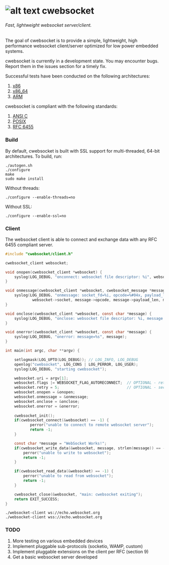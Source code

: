 [logo]: https://github.com/jeremyhahn/cwebsocket/raw/master/websocket.png "cwebsocket"

# ![alt text][logo] cwebsocket

###### Fast, lightweight websocket server/client.

The goal of cwebsocket is to provide a simple, lightweight, high performance websocket client/server optimized for low power embedded systems.

cwebsocket is currently in a development state. You may encounter bugs. Report them in the issues section for a timely fix.

Successful tests have been conducted on the following architectures:

1. [x86](http://en.wikipedia.org/wiki/X86)
2. [x86_64](http://en.wikipedia.org/wiki/X86-64)
3. [ARM](http://en.wikipedia.org/wiki/ARM_architecture)

cwebsocket is compliant with the following standards:

1. [ANSI C](http://en.wikipedia.org/wiki/ANSI_C)
2. [POSIX](http://en.wikipedia.org/wiki/C_POSIX_library)
3. [RFC 6455](http://tools.ietf.org/html/rfc6455)

### Build

By default, cwebsocket is built with SSL support for multi-threaded, 64-bit architectures. To build, run:

	./autogen.sh
	./configure
	make
	sudo make install

Without threads:

	./configure --enable-threads=no

Without SSL:

	./configure --enable-ssl=no

### Client

The websocket client is able to connect and exchange data with any RFC 6455 compliant server.

```C
#include "cwebsocket/client.h"

cwebsocket_client websocket;

void onopen(cwebsocket_client *websocket) {
	syslog(LOG_DEBUG, "onconnect: websocket file descriptor: %i", websocket->socket);
}

void onmessage(cwebsocket_client *websocket, cwebsocket_message *message) {
	syslog(LOG_DEBUG, "onmessage: socket_fd=%i, opcode=%#04x, payload_len=%zu, payload=%s\n",
			websocket->socket, message->opcode, message->payload_len, message->payload);
}

void onclose(cwebsocket_client *websocket, const char *message) {
	syslog(LOG_DEBUG, "onclose: websocket file descriptor: %i, message: %s", websocket->socket, message);
}

void onerror(cwebsocket_client *websocket, const char *message) {
	syslog(LOG_DEBUG, "onerror: message=%s", message);
}

int main(int argc, char **argv) {

	setlogmask(LOG_UPTO(LOG_DEBUG)); // LOG_INFO, LOG_DEBUG
	openlog("cwebsocket", LOG_CONS | LOG_PERROR, LOG_USER);
	syslog(LOG_DEBUG, "starting cwebsocket");

	websocket.uri = argv[1];
	websocket.flags |= WEBSOCKET_FLAG_AUTORECONNECT;  // OPTIONAL - retry failed connections
	websocket.retry = 5;                              // OPTIONAL - seconds to wait before retrying
	websocket.onopen = &onopen;
	websocket.onmessage = &onmessage;
	websocket.onclose = &onclose;
	websocket.onerror = &onerror;
	
	cwebsocket_init();
	if(cwebsocket_connect(&websocket) == -1) {
           perror("unable to connect to remote websocket server");
           return -1;
	}

	const char *message = "WebSocket Works!";
	if(cwebsocket_write_data(&websocket, message, strlen(message)) == -1) {
		perror("unable to write to websocket");
		return -1;
	}

	if(cwebsocket_read_data(&websocket) == -1) {
		perror("unable to read from websocket");
		return -1;
	}

	cwebsocket_close(&websocket, "main: cwebsocket exiting");
	return EXIT_SUCCESS;
}
```

	./websocket-client ws://echo.websocket.org
	./websocket-client wss://echo.websocket.org

### TODO

1. More testing on various embedded devices
2. Implement pluggable sub-protocols (socketio, WAMP, custom)
3. Implement pluggable extensions on the client per RFC (section 9)
4. Get a basic websocket server developed

